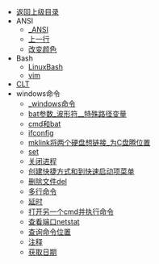 - [返回上级目录](../_sidebar.md)
- ANSI
    - [_ANSI](ANSI/_ANSI.md)
    - [上一行](ANSI/上一行.md)
    - [改变颜色](ANSI/改变颜色.md)
- Bash
    - [LinuxBash](Bash/LinuxBash.md)
    - [vim](Bash/vim.md)
- [CLT](CLT.md)
- windows命令
    - [_windows命令](windows命令/_windows命令.md)
    - [bat参数_波形符__特殊路径变量](windows命令/bat参数_波形符__特殊路径变量.md)
    - [cmd和bat](windows命令/cmd和bat.md)
    - [ifconfig](windows命令/ifconfig.md)
    - [mklink将两个硬盘想链接_为C盘腾位置](windows命令/mklink将两个硬盘想链接_为C盘腾位置.md)
    - [set](windows命令/set.md)
    - [关闭进程](windows命令/关闭进程.md)
    - [创建快捷方式和到快速启动项菜单](windows命令/创建快捷方式和到快速启动项菜单.md)
    - [删除文件del](windows命令/删除文件del.md)
    - [多行命令](windows命令/多行命令.md)
    - [延时](windows命令/延时.md)
    - [打开另一个cmd并执行命令](windows命令/打开另一个cmd并执行命令.md)
    - [查看端口netstat](windows命令/查看端口netstat.md)
    - [查询命令位置](windows命令/查询命令位置.md)
    - [注释](windows命令/注释.md)
    - [获取日期](windows命令/获取日期.md)